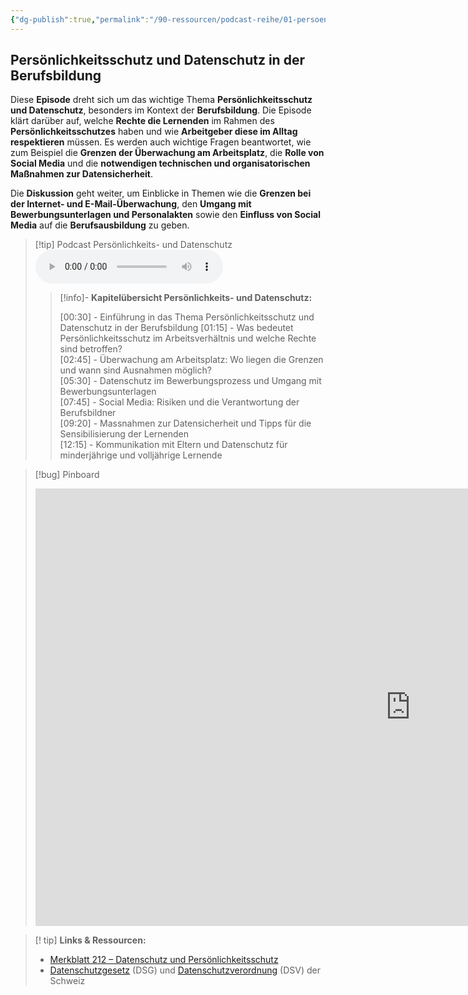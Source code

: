 ```yaml
---
{"dg-publish":true,"permalink":"/90-ressourcen/podcast-reihe/01-persoenlichkeits-und-datensschutz/"}
---
```


## Persönlichkeitsschutz und Datenschutz in der Berufsbildung

Diese **Episode** dreht sich um das wichtige Thema **Persönlichkeitsschutz und Datenschutz**, besonders im Kontext der **Berufsbildung**. Die Episode klärt darüber auf, welche **Rechte die Lernenden** im Rahmen des **Persönlichkeitsschutzes** haben und wie **Arbeitgeber diese im Alltag respektieren** müssen. Es werden auch wichtige Fragen beantwortet, wie zum Beispiel die **Grenzen der Überwachung am Arbeitsplatz**, die **Rolle von Social Media** und die **notwendigen technischen und organisatorischen Maßnahmen zur Datensicherheit**.

Die **Diskussion** geht weiter, um Einblicke in Themen wie die **Grenzen bei der Internet- und E-Mail-Überwachung**, den **Umgang mit Bewerbungsunterlagen und Personalakten** sowie den **Einfluss von Social Media** auf die **Berufsausbildung** zu geben.

>[!tip] Podcast Persönlichkeits- und Datenschutz 
><audio controls><source src="https://raw.githubusercontent.com/bbk-bbw/audio/main/podcast/BBK_MB_Persoenlichkeit_und_Datenschutz_edit2.mp3" type="audio/mpeg">Your browser does not support the audio element.</audio>
>>[!info]- **Kapitelübersicht Persönlichkeits- und Datenschutz:**
>>
>>[00:30] - Einführung in das Thema Persönlichkeitsschutz und Datenschutz in der Berufsbildung 
>>[01:15] - Was bedeutet Persönlichkeitsschutz im Arbeitsverhältnis und welche Rechte sind betroffen?  
>>[02:45] - Überwachung am Arbeitsplatz: Wo liegen die Grenzen und wann sind Ausnahmen möglich?  
>>[05:30] - Datenschutz im Bewerbungsprozess und Umgang mit Bewerbungsunterlagen  
>>[07:45] - Social Media: Risiken und die Verantwortung der Berufsbildner  
>>[09:20] - Massnahmen zur Datensicherheit und Tipps für die Sensibilisierung der Lernenden  
>>[12:15] - Kommunikation mit Eltern und Datenschutz für minderjährige und volljährige Lernende

>[!bug] Pinboard
><iframe src="https://tools.fobizz.com/pinboard/public_boards/7482d954-fce4-4692-a712-dab003716955?token=1b4e27d98d6b1d4d40b6913435d2dd00" style="border:0px #ffffff none;" name="myiFrame" scrolling="no" frameborder="1" marginheight="0px" marginwidth="0px" height="700px" width="1200px" allowfullscreen></iframe>

>[! tip] **Links & Ressourcen:**
>- [Merkblatt 212 – Datenschutz und Persönlichkeitsschutz](https://www.berufsbildung.ch/de/dokumente/merkblatt-212-datenschutz-und-persoenlichkeitsschutz)
>- [Datenschutzgesetz](https://www.fedlex.admin.ch/eli/oc/2022/491/de) (DSG) und [Datenschutzverordnung](https://www.fedlex.admin.ch/eli/oc/2022/568/de) (DSV) der Schweiz

